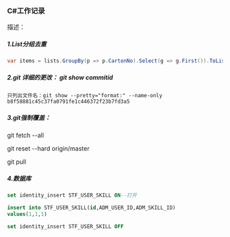 ### C#工作记录
描述：
##### 1.List分组去重
```c#
var items = lists.GroupBy(p => p.CartonNo).Select(g => g.First()).ToList();
```

##### 2.git 详细的更改： git show commitid

```
只列出文件名：git show --pretty="format:" --name-only b8f58881c45c37fa0791fe1c446372f23b7fd3a5 
```

##### 3.git强制覆盖：

   git fetch --all

   git reset --hard origin/master

   git pull

##### 4.数据库

```sql
set identity_insert STF_USER_SKILL ON--打开

insert into STF_USER_SKILL(id,ADM_USER_ID,ADM_SKILL_ID)
values(1,1,1)

set identity_insert STF_USER_SKILL OFF
```

